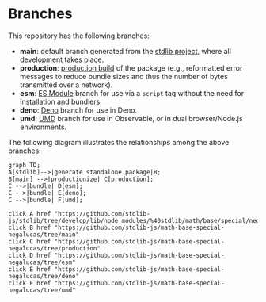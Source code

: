 <!--

@license Apache-2.0

Copyright (c) 2022 The Stdlib Authors.

Licensed under the Apache License, Version 2.0 (the "License");
you may not use this file except in compliance with the License.
You may obtain a copy of the License at

    http://www.apache.org/licenses/LICENSE-2.0

Unless required by applicable law or agreed to in writing, software
distributed under the License is distributed on an "AS IS" BASIS,
WITHOUT WARRANTIES OR CONDITIONS OF ANY KIND, either express or implied.
See the License for the specific language governing permissions and
limitations under the License.

-->

# Branches

This repository has the following branches:

-   **main**: default branch generated from the [stdlib project][stdlib-url], where all development takes place.
-   **production**: [production build][production-url] of the package (e.g., reformatted error messages to reduce bundle sizes and thus the number of bytes transmitted over a network).
-   **esm**: [ES Module][esm-url] branch for use via a `script` tag without the need for installation and bundlers.
-   **deno**: [Deno][deno-url] branch for use in Deno.
-   **umd**: [UMD][umd-url] branch for use in Observable, or in dual browser/Node.js environments.

The following diagram illustrates the relationships among the above branches:

```mermaid
graph TD;
A[stdlib]-->|generate standalone package|B;
B[main] -->|productionize| C[production];
C -->|bundle| D[esm];
C -->|bundle| E[deno];
C -->|bundle| F[umd];

click A href "https://github.com/stdlib-js/stdlib/tree/develop/lib/node_modules/%40stdlib/math/base/special/negalucas"
click B href "https://github.com/stdlib-js/math-base-special-negalucas/tree/main"
click C href "https://github.com/stdlib-js/math-base-special-negalucas/tree/production"
click D href "https://github.com/stdlib-js/math-base-special-negalucas/tree/esm"
click E href "https://github.com/stdlib-js/math-base-special-negalucas/tree/deno"
click F href "https://github.com/stdlib-js/math-base-special-negalucas/tree/umd"
```

[stdlib-url]: https://github.com/stdlib-js/stdlib/tree/develop/lib/node_modules/%40stdlib/math/base/special/negalucas
[production-url]: https://github.com/stdlib-js/math-base-special-negalucas/tree/production
[deno-url]: https://github.com/stdlib-js/math-base-special-negalucas/tree/deno
[umd-url]: https://github.com/stdlib-js/math-base-special-negalucas/tree/umd
[esm-url]: https://github.com/stdlib-js/math-base-special-negalucas/tree/esm